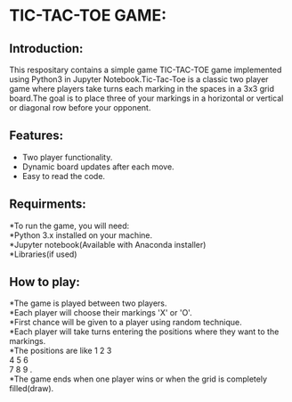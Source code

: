 # TIC-TAC-TOE GAME:

## Introduction:
This respositary contains a simple game TIC-TAC-TOE game implemented using Python3 in Jupyter Notebook.Tic-Tac-Toe is a classic two player game where players take turns each marking in the spaces in a 3x3 grid board.The goal is to place three of your markings in a horizontal or vertical or diagonal row before your opponent.

## Features:
* Two player functionality.
* Dynamic board updates after each move.
* Easy to read the code.

## Requirments:
*To run the game, you will need:<br>
*Python 3.x installed on your machine.<br>
*Jupyter notebook(Available with Anaconda installer)<br>
*Libraries(if used)<br>

## How to play:
*The game is played between two players.<br>
*Each player will choose their markings 'X' or 'O'.<br>
*First chance will be given to a player using random technique.<br>
*Each player will take turns entering the positions where they want to the markings.<br>
*The positions are like 
 1 2 3<br>
 4 5 6<br>
 7 8 9 .<br>
*The game ends when one player wins or when the grid is completely filled(draw).<br>
